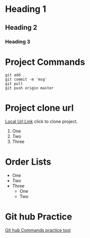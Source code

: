 # Heading 1

## Heading 2

### Heading 3

# Project Commands

```
git add .
git commit -m 'msg'
git pull
git push origin master
```

# Project clone url

[Local Url Link](https://github.com/Gurdyal006/test-project/blob/master/test.txt) click to clone project.

1. One
2. Two
3. Three

# Order Lists

- One
- Two
- Three
  - One
  - Two

# Git hub Practice

[Git hub Commands practice tool ](https://git-school.github.io/visualizing-git/)
